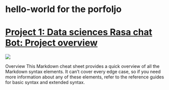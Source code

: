 # hello-world for the porfoljo

# [Project 1: Data sciences Rasa chat Bot: Project overview](https://github.com/Jopapy19/rasa_vaderbot)

![](https://github.com/Jopapy19/Joseph_Aka-porfolio/blob/master/RasaBotArkitectur.jpg)


Overview
This Markdown cheat sheet provides a quick overview of all the Markdown syntax elements. It can’t cover every edge case, so if you need more information about any of these elements, refer to the reference guides for basic syntax and extended syntax.
